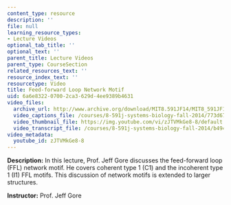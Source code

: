 ```yaml
---
content_type: resource
description: ''
file: null
learning_resource_types:
- Lecture Videos
optional_tab_title: ''
optional_text: ''
parent_title: Lecture Videos
parent_type: CourseSection
related_resources_text: ''
resource_index_text: ''
resourcetype: Video
title: Feed-forward Loop Network Motif
uid: 6a6e8322-0700-2ca3-629d-4ee9389b4631
video_files:
  archive_url: http://www.archive.org/download/MIT8.591JF14/MIT8_591JF14_lec07_300k.mp4
  video_captions_file: /courses/8-591j-systems-biology-fall-2014/773d67e1145d5ae28902dae8c64ca4ea_zJTVMkGe8-8.vtt
  video_thumbnail_file: https://img.youtube.com/vi/zJTVMkGe8-8/default.jpg
  video_transcript_file: /courses/8-591j-systems-biology-fall-2014/b494a6d9fcace5ded29d53d0da5bb37f_zJTVMkGe8-8.pdf
video_metadata:
  youtube_id: zJTVMkGe8-8
---
```


**Description:** In this lecture, Prof. Jeff Gore discusses the feed-forward loop (FFL) network motif. He covers coherent type 1 (C1) and the incoherent type 1 (I1) FFL motifs. This discussion of network motifs is extended to larger structures.

**Instructor:** Prof. Jeff Gore